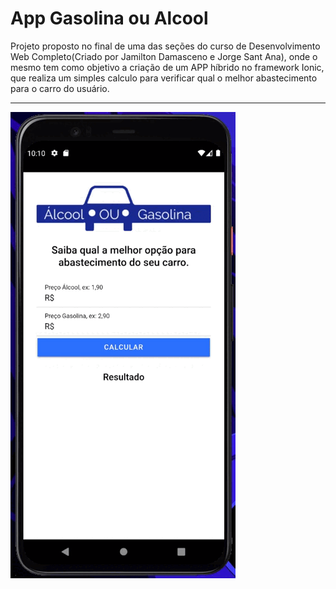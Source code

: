 # App Gasolina ou Alcool
Projeto proposto no final de uma das seções do curso de Desenvolvimento Web Completo(Criado por Jamilton Damasceno e Jorge Sant Ana), onde o mesmo tem como objetivo a criação de um APP híbrido no framework Ionic, que realiza um simples calculo para verificar qual o melhor abastecimento para o carro do usuário.

---

<img src="gif.gif">

##
